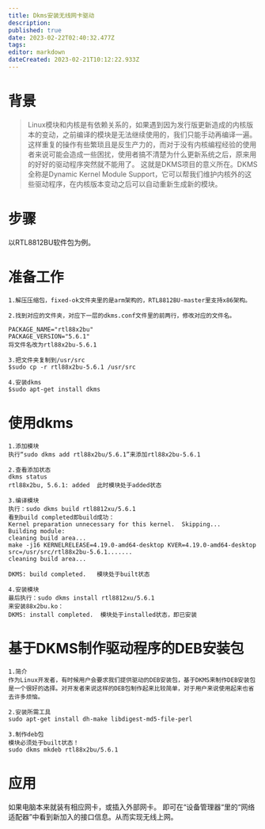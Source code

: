 ```yaml
---
title: Dkms安装无线网卡驱动
description: 
published: true
date: 2023-02-22T02:40:32.477Z
tags: 
editor: markdown
dateCreated: 2023-02-21T10:12:22.933Z
---
```


# 背景
>  Linux模块和内核是有依赖关系的，如果遇到因为发行版更新造成的内核版本的变动，之前编译的模块是无法继续使用的，我们只能手动再编译一遍。
> 这样重复的操作有些繁琐且是反生产力的，而对于没有内核编程经验的使用者来说可能会造成一些困扰，使用者搞不清楚为什么更新系统之后，原来用的好好的驱动程序突然就不能用了。
> 这就是DKMS项目的意义所在。DKMS全称是Dynamic Kernel Module Support，它可以帮我们维护内核外的这些驱动程序，在内核版本变动之后可以自动重新生成新的模块。
 
# 步骤
以RTL8812BU软件包为例。

# 准备工作
```
1.解压压缩包，fixed-ok文件夹里的是arm架构的，RTL8812BU-master里支持x86架构。

2.找到对应的文件夹，对应下一层的dkms.conf文件里的前两行，修改对应的文件名。

PACKAGE_NAME="rtl88x2bu"
PACKAGE_VERSION="5.6.1"
将文件名改为rtl88x2bu-5.6.1

3.把文件夹复制到/usr/src
$sudo cp -r rtl88x2bu-5.6.1 /usr/src

4.安装dkms
$sudo apt-get install dkms
```
# 使用dkms
```
1.添加模块
执行“sudo dkms add rtl88x2bu/5.6.1”来添加rtl88x2bu-5.6.1

2.查看添加状态
dkms status
rtl88x2bu, 5.6.1: added  此时模块处于added状态

3.编译模块
执行：sudo dkms build rtl8812xu/5.6.1
看到build completed即build成功：
Kernel preparation unnecessary for this kernel.  Skipping...
Building module:
cleaning build area...
make -j16 KERNELRELEASE=4.19.0-amd64-desktop KVER=4.19.0-amd64-desktop src=/usr/src/rtl88x2bu-5.6.1.......
cleaning build area...

DKMS: build completed.   模块处于built状态

4.安装模块
最后执行：sudo dkms install rtl8812xu/5.6.1 
来安装88x2bu.ko：
DKMS: install completed.  模块处于installed状态，即已安装
```

# 基于DKMS制作驱动程序的DEB安装包
```
1.简介
作为Linux开发者，有时候用户会要求我们提供驱动的DEB安装包，基于DKMS来制作DEB安装包是一个很好的选择。对开发者来说这样的DEB包制作起来比较简单，对于用户来说使用起来也省去许多烦恼。

2.安装所需工具
sudo apt-get install dh-make libdigest-md5-file-perl

3.制作deb包
模块必须处于built状态！
sudo dkms mkdeb rtl88x2bu/5.6.1
```

# 应用
如果电脑本来就装有相应网卡，或插入外部网卡。
即可在“设备管理器“里的“网络适配器”中看到新加入的接口信息。从而实现无线上网。